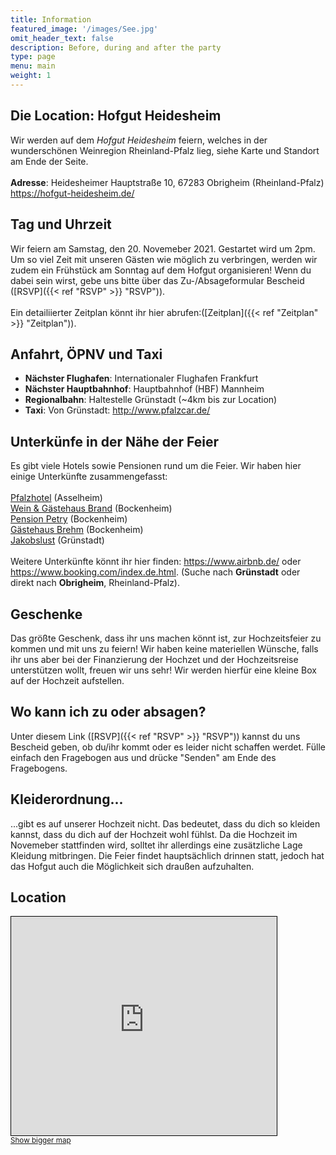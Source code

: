 ```yaml
---
title: Information
featured_image: '/images/See.jpg'
omit_header_text: false
description: Before, during and after the party
type: page
menu: main
weight: 1
---
```


## Die Location: Hofgut Heidesheim
Wir werden auf dem *Hofgut Heidesheim* feiern, welches in der wunderschönen Weinregion Rheinland-Pfalz lieg, siehe Karte und Standort am Ende der Seite.<br><br>
**Adresse**: Heidesheimer Hauptstraße 10, 67283 Obrigheim (Rheinland-Pfalz)<br>
https://hofgut-heidesheim.de/

## Tag und Uhrzeit
Wir feiern am Samstag, den 20. Novemeber 2021. Gestartet wird um 2pm. Um so viel Zeit mit unseren Gästen wie möglich zu verbringen, werden wir zudem ein Frühstück am Sonntag auf dem Hofgut organisieren! Wenn du dabei sein wirst, gebe uns bitte über das Zu-/Absageformular Bescheid ([RSVP]({{< ref "RSVP" >}} "RSVP")).<br><br>
Ein detailiierter Zeitplan könnt ihr hier abrufen:([Zeitplan]({{< ref "Zeitplan" >}} "Zeitplan")). 

## Anfahrt, ÖPNV und Taxi
- **Nächster Flughafen**: Internationaler Flughafen Frankfurt
- **Nächster Hauptbahnhof**: Hauptbahnhof (HBF) Mannheim
- **Regionalbahn**: Haltestelle Grünstadt (~4km bis zur Location)
- **Taxi**: Von Grünstadt: http://www.pfalzcar.de/

## Unterkünfe in der Nähe der Feier
Es gibt viele Hotels sowie Pensionen rund um die Feier. Wir haben hier einige Unterkünfte zusammengefasst:<br><br>
<a href="https://www.pfalzhotel.de/de/" target="_blank">Pfalzhotel</a> (Asselheim)<br><!-- <a href="https://www.gaestehaus-goldberg.de/" target="_blank">Gästehaus Goldberg</a> (Asselheim)*<br> -->
<a href="https://www.wein-gaestehaus-brand.de/" target="_blank">Wein & Gästehaus Brand</a> (Bockenheim)<br>
<a href="https://www.pension-petry.de/" target="_blank">Pension Petry</a> (Bockenheim)<br>
<a href="https://www.hotel-ami.com/h-39514-D/gaestehaus-brehm-in-bockenheim-an-der-weinstrasse.htm" target="_blank">Gästehaus Brehm</a> (Bockenheim)<br>
<a href="https://www.hotel-jakobslust.de/" target="_blank">Jakobslust</a> (Grünstadt)<br><br>
Weitere Unterkünfte könnt ihr hier finden: https://www.airbnb.de/ oder https://www.booking.com/index.de.html. (Suche nach **Grünstadt** oder direkt nach **Obrigheim**, Rheinland-Pfalz).


## Geschenke
Das größte Geschenk, dass ihr uns machen könnt ist, zur Hochzeitsfeier zu kommen und mit uns zu feiern! Wir haben keine materiellen Wünsche, 
falls ihr uns aber bei der Finanzierung der Hochzet und der Hochzeitsreise unterstützen wollt, freuen wir uns sehr! Wir werden hierfür eine kleine Box auf der Hochzeit aufstellen.


## Wo kann ich zu oder absagen?
Unter diesem Link ([RSVP]({{< ref "RSVP" >}} "RSVP")) kannst du uns Bescheid geben, ob du/ihr kommt oder es leider nicht schaffen werdet. Fülle einfach den Fragebogen aus und drücke "Senden" am Ende des Fragebogens.

## Kleiderordnung...
...gibt es auf unserer Hochzeit nicht. Das bedeutet, dass du dich so kleiden kannst, dass du dich auf der Hochzeit wohl fühlst.
Da die Hochzeit im Novemeber stattfinden wird, solltet ihr allerdings eine zusätzliche Lage Kleidung mitbringen. 
Die Feier findet hauptsächlich drinnen statt, jedoch hat das Hofgut auch die Möglichkeit sich draußen aufzuhalten.

## Location
<iframe width="425" height="350" frameborder="0" scrolling="no" marginheight="0" marginwidth="0" src="https://www.openstreetmap.org/export/embed.html?bbox=8.180780410766603%2C49.575325099116725%2C8.209962844848635%2C49.59096213207666&amp;layer=mapnik&amp;marker=49.58314424202826%2C8.195371627807617" style="border: 1px solid black"></iframe><br/><small><a href="https://www.openstreetmap.org/?mlat=49.5831&amp;mlon=8.1954#map=15/49.5831/8.1954">Show bigger map</a></small>
